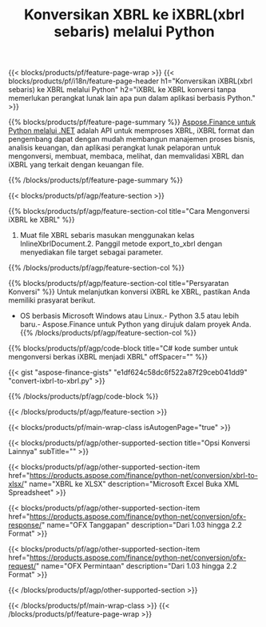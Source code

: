 ﻿---
title: Konversikan XBRL ke iXBRL(xbrl sebaris) melalui Python
description: Kode contoh untuk konversi iXBRL ke XBRL Python. Gunakan API kode contoh untuk file iXBRL batch ke konversi XBRL dalam aplikasi berbasis Python. 
url: /id/python-net/conversion/ixbrl-to-xbrl/
family: finance
platformtag: python
feature: convert
informat: XBRL
outformat: iXBRL
otherformats: XLSX
---
{{< blocks/products/pf/feature-page-wrap >}}
{{< blocks/products/pf/i18n/feature-page-header h1="Konversikan iXBRL(xbrl sebaris) ke XBRL melalui Python" h2="iXBRL ke XBRL konversi tanpa memerlukan perangkat lunak lain apa pun dalam aplikasi berbasis Python." >}}

{{% blocks/products/pf/feature-page-summary %}}
[Aspose.Finance untuk Python melalui .NET](https://products.aspose.com/finance/python-net/) adalah API untuk memproses XBRL, iXBRL format dan pengembang dapat dengan mudah membangun manajemen proses bisnis, analisis keuangan, dan aplikasi perangkat lunak pelaporan untuk mengonversi, membuat, membaca, melihat, dan memvalidasi XBRL dan iXBRL yang terkait dengan keuangan file. 

{{% /blocks/products/pf/feature-page-summary %}}

{{< blocks/products/pf/agp/feature-section >}}

{{% blocks/products/pf/agp/feature-section-col title="Cara Mengonversi iXBRL ke XBRL" %}}
1. Muat file XBRL sebaris masukan menggunakan kelas InlineXbrlDocument.2. Panggil metode export_to_xbrl dengan menyediakan file target sebagai parameter.

{{% /blocks/products/pf/agp/feature-section-col %}}

{{% blocks/products/pf/agp/feature-section-col title="Persyaratan Konversi" %}}
Untuk melanjutkan konversi iXBRL ke XBRL, pastikan Anda memiliki prasyarat berikut. 
- OS berbasis Microsoft Windows atau Linux.- Python 3.5 atau lebih baru.- Aspose.Finance untuk Python yang dirujuk dalam proyek Anda.{{% /blocks/products/pf/agp/feature-section-col %}}

{{% blocks/products/pf/agp/code-block title="C# kode sumber untuk mengonversi berkas iXBRL menjadi XBRL" offSpacer="" %}}

{{< gist "aspose-finance-gists" "e1df624c58dc6f522a87f29ceb041dd9" "convert-ixbrl-to-xbrl.py" >}}

{{% /blocks/products/pf/agp/code-block %}}

{{< /blocks/products/pf/agp/feature-section >}}

{{< blocks/products/pf/main-wrap-class isAutogenPage="true" >}}

{{< blocks/products/pf/agp/other-supported-section title="Opsi Konversi Lainnya" subTitle="" >}}

{{< blocks/products/pf/agp/other-supported-section-item href="https://products.aspose.com/finance/python-net/conversion/xbrl-to-xlsx/" name="XBRL ke XLSX" description="Microsoft Excel Buka XML Spreadsheet" >}}

{{< blocks/products/pf/agp/other-supported-section-item href="https://products.aspose.com/finance/python-net/conversion/ofx-response/" name="OFX Tanggapan" description="Dari 1.03 hingga 2.2 Format" >}}

{{< blocks/products/pf/agp/other-supported-section-item href="https://products.aspose.com/finance/python-net/conversion/ofx-request/" name="OFX Permintaan" description="Dari 1.03 hingga 2.2 Format" >}}

{{< /blocks/products/pf/agp/other-supported-section >}}

{{< /blocks/products/pf/main-wrap-class >}}
{{< /blocks/products/pf/feature-page-wrap >}}